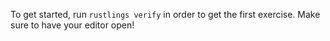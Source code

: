 To get started, run `rustlings verify` in order to get the first exercise.
Make sure to have your editor open!